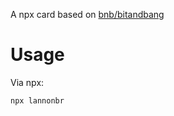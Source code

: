 A npx card based on [bnb/bitandbang](https://github.com/bnb/bitandbang)

# Usage

Via npx:

```
npx lannonbr
```
